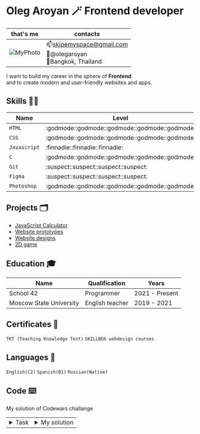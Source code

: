 # Oleg Aroyan :magic_wand: Frontend developer
|that's me|contacts|
|---|---|
|![MyPhoto](https://i.ibb.co/5Fm1tFL/oleg.jpg) |📫skipemyspace@gmail.com<br>📱@olegaroyan<br>📍Bangkok, Thailand|

I want to build my career in the sphere of **Frontend** \
and to create modern and user-friendly websites and apps.

## Skills :man_juggling:
|Name|Level|
|---|---|
|`HTML` | :godmode::godmode::godmode::godmode::godmode:|
|`CSS`  | :godmode::godmode::godmode::godmode::godmode:|
|`Javascript`|:finnadie::finnadie::finnadie:|
|`C` | :godmode::godmode::godmode::godmode::godmode:|
|`Git` | :suspect::suspect::suspect::suspect:|
|`Figma` | :suspect::suspect::suspect::suspect:|
|`Photoshop` | :godmode::godmode::godmode::godmode::godmode:|

## Projects :card_index_dividers:
- [JavaScript Calculator](https://github.com/olegpreed/JavaScript-Calculator)
- [Website prototypes](https://www.frontendmentor.io/profile/olegpreed)
- [Website designs](https://disk.yandex.com/d/04zN-5Pv347QkQ)
- [2D game](https://github.com/olegpreed/so_long)

## Education :mortar_board:
|Name|Qualification|Years|
|---|---|---|
|School 42|Programmer|2021 - Present|
|Moscow State University|English teacher|2019 - 2021|
## Certificates :scroll:
`TKT (Teaching Knowledge Test)`
`SKILLBOX webdesign courses`
## Languages :tongue:
`English(C2)`
`Spanish(B1)`
`Russian(Native)`
## Code :keyboard:
My solution of Codewars challange
<table>
  <tr>
    <td><details><summary>Task</summary>
A Narcissistic Number (or Armstrong Number) is a positive number which is the sum of its own digits, each raised to the power of the number of digits in a given base. In this Kata, we will restrict ourselves to decimal (base 10).

For example, take 153 (3 digits), which is narcissistic:

    1^3 + 5^3 + 3^3 = 1 + 125 + 27 = 153
and 1652 (4 digits), which isn't:

    1^4 + 6^4 + 5^4 + 2^4 = 1 + 1296 + 625 + 16 = 1938
The Challenge:

Your code must return true or false (not 'true' and 'false') depending upon whether the given number is a Narcissistic number in base 10.

This may be True and False in your language, e.g. PHP.

Error checking for text strings or other invalid inputs is not required, only valid positive non-zero integers will be passed into the function.
</details></td>
    <td><details><summary>My solution</summary>
```javascript
function narcissistic(value) {
  let copy = value;
  let sum = 0;
  let power = 1;
  let powerConst;

  while (copy >= 10) {
    copy = copy / 10;
    power++;
  };
  powerConst = power;
  while (power >= 1) {
    copy = Math.floor(value / (10 ** (power - 1))) % 10;
    sum += copy ** powerConst;
    power--;
  }
  if (sum == value) return true;
  else return false;
}
```
      
</details></td>
  </tr>
</table>

